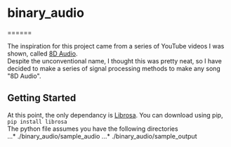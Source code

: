 # binary_audio  
======  

The inspiration for this project came from a series of YouTube videos I was
shown, called [8D Audio](https://www.youtube.com/channel/UCrRpYEytIHGyDgNWO6VbHlQ/videos "Check it out!").  
Despite the unconventional name, I thought this was pretty neat, so I have decided to make a series of signal processing methods to make any song "8D Audio".

## Getting Started  
At this point, the only dependancy is [Librosa](https://librosa.github.io/librosa/index.html). You can download using pip,  
`pip install librosa`  
The python file assumes you have the following directories  
...* ./binary_audio/sample_audio
...* ./binary_audio/sample_output
